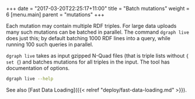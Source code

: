 +++
date = "2017-03-20T22:25:17+11:00"
title = "Batch mutations"
weight = 6
[menu.main]
    parent = "mutations"
+++

Each mutation may contain multiple RDF triples. For large data uploads many such mutations can be batched in parallel.  The command `dgraph live` does just this; by default batching 1000 RDF lines into a query, while running 100 such queries in parallel.

`dgraph live` takes as input gzipped N-Quad files (that is triple lists without `{ set {`) and batches mutations for all triples in the input.  The tool has documentation of options.

```sh
dgraph live --help
```
See also [Fast Data Loading]({{< relref "deploy/fast-data-loading.md" >}}).
